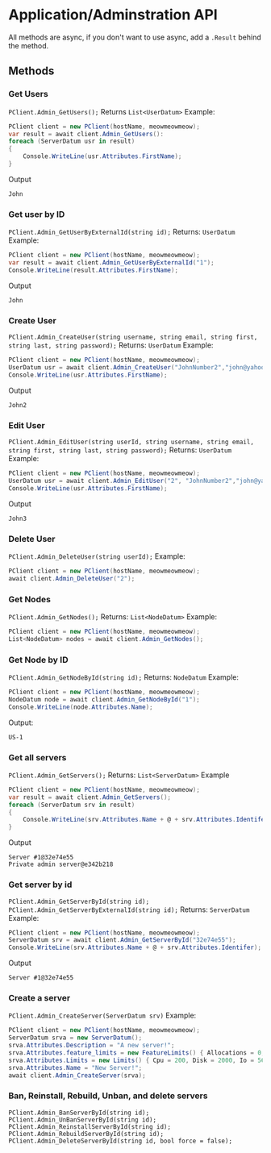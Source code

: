 # Application/Adminstration API

All methods are async, if you don't want to use async, add a `.Result` behind the method.

## Methods
### Get Users
`PClient.Admin_GetUsers();`
Returns
`List<UserDatum>`
Example:
```csharp
PClient client = new PClient(hostName, meowmeowmeow);
var result = await client.Admin_GetUsers():
foreach (ServerDatum usr in result)
{
    Console.WriteLine(usr.Attributes.FirstName);
}
```
Output
```
John
```
### Get user by ID
`PClient.Admin_GetUserByExternalId(string id);`
Returns:
`UserDatum`
Example:
```csharp
PClient client = new PClient(hostName, meowmeowmeow);
var result = await client.Admin_GetUserByExternalId("1");
Console.WriteLine(result.Attributes.FirstName);
```
Output
```
John
```
### Create User
`PClient.Admin_CreateUser(string username, string email, string first, string last, string password);`
Returns:
`UserDatum`
Example:
```csharp
PClient client = new PClient(hostName, meowmeowmeow);
UserDatum usr = await client.Admin_CreateUser("JohnNumber2","john@yahooi.com", "John2", "Kol", "VerySecurePassword!");
Console.WriteLine(usr.Attributes.FirstName);
```
Output
```
John2
```
### Edit User
`PClient.Admin_EditUser(string userId, string username, string email, string first, string last, string password);`
Returns:
`UserDatum`
Example:
```csharp
PClient client = new PClient(hostName, meowmeowmeow);
UserDatum usr = await client.Admin_EditUser("2", "JohnNumber2","john@yahooi.com", "John3", "Kol", "VerySecurePassword!");
Console.WriteLine(usr.Attributes.FirstName);
```
Output
```
John3
```
### Delete User
`PClient.Admin_DeleteUser(string userId);`
Example:
```csharp
PClient client = new PClient(hostName, meowmeowmeow);
await client.Admin_DeleteUser("2");
```
### Get Nodes
`PClient.Admin_GetNodes();`
Returns:
`List<NodeDatum>`
Example:
```csharp
PClient client = new PClient(hostName, meowmeowmeow);
List<NodeDatum> nodes = await client.Admin_GetNodes();
```
### Get Node by ID
`PClient.Admin_GetNodeById(string id);`
Returns:
`NodeDatum`
Example:
```csharp
PClient client = new PClient(hostName, meowmeowmeow);
NodeDatum node = await client.Admin_GetNodeById("1");
Console.WriteLine(node.Attributes.Name);
```
Output:
```
US-1
```
### Get all servers
`PClient.Admin_GetServers();`
Returns:
`List<ServerDatum>`
Example
```csharp
PClient client = new PClient(hostName, meowmeowmeow);
var result = await client.Admin_GetServers();
foreach (ServerDatum srv in result)
{
    Console.WriteLine(srv.Attributes.Name + @ + srv.Attributes.Identifer);
}
```
Output
```
Server #1@32e74e55
Private admin server@e342b218
```
### Get server by id
`PClient.Admin_GetServerById(string id);`
`PClient.Admin_GetServerByExternalId(string id);`
Returns:
`ServerDatum`
Example:
```csharp
PClient client = new PClient(hostName, meowmeowmeow);
ServerDatum srv = await client.Admin_GetServerById("32e74e55");
Console.WriteLine(srv.Attributes.Name + @ + srv.Attributes.Identifer);
```
Output
```
Server #1@32e74e55
```
### Create a server
`PClient.Admin_CreateServer(ServerDatum srv)`
Example:
```csharp
PClient client = new PClient(hostName, meowmeowmeow);
ServerDatum srva = new ServerDatum();
srva.Attributes.Description = "A new server!";
srva.Attributes.feature_limits = new FeatureLimits() { Allocations = 0, Databases = 0 };
srva.Attributes.Limits = new Limits() { Cpu = 200, Disk = 2000, Io = 56, Memory = 2048 };
srva.Attributes.Name = "New Server!";
await client.Admin_CreateServer(srva);
```
### Ban, Reinstall, Rebuild, Unban, and delete servers
`PClient.Admin_BanServerById(string id);`
`PClient.Admin_UnBanServerById(string id);`
`PClient.Admin_ReinstallServerById(string id);`
`PClient.Admin_RebuildServerById(string id);`
`PClient.Admin_DeleteServerById(string id, bool force = false);`
